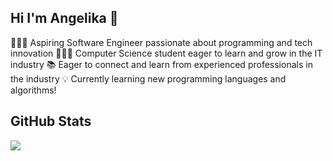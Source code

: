 ## Hi I'm Angelika 👋


👩🏻‍💻 Aspiring Software Engineer passionate about programming and tech innovation
👩🏻‍🎓 Computer Science student eager to learn and grow in the IT industry
📚 Eager to connect and learn from experienced professionals in the industry
💡 Currently learning new programming languages and algorithms!


## GitHub Stats
 ![](https://github-readme-stats.vercel.app/api?username=a-czypek&theme=radical&hide_border=false&include_all_commits=true&count_private=true)<br/>
